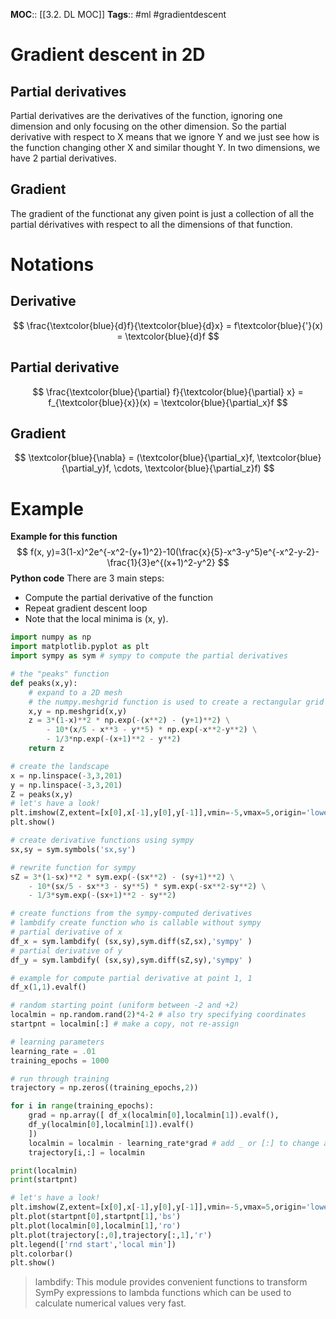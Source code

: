 **MOC**:: [[3.2. DL MOC]]
**Tags**:: #ml #gradientdescent 

# Gradient descent in 2D
## Partial derivatives
Partial derivatives are the derivatives of the function, ignoring one dimension and only focusing on the other dimension. So the partial derivative with respect to X means that we ignore Y and we just see how is the function changing other X and similar thought Y. In two dimensions, we have 2 partial derivatives.

## Gradient
The gradient of the functionat any given point is just a collection of all the partial dérivatives with respect to all the dimensions of that function.

# Notations
## Derivative
$$
\frac{\textcolor{blue}{d}f}{\textcolor{blue}{d}x} = f\textcolor{blue}{'}(x) = \textcolor{blue}{d}f
$$

## Partial derivative
$$
\frac{\textcolor{blue}{\partial} f}{\textcolor{blue}{\partial} x} = f_{\textcolor{blue}{x}}(x) = \textcolor{blue}{\partial_x}f
$$

## Gradient
$$
\textcolor{blue}{\nabla} = (\textcolor{blue}{\partial_x}f, \textcolor{blue}{\partial_y}f, \cdots, \textcolor{blue}{\partial_z}f)
$$

# Example
**Example for this function**
$$
f(x, y)=3(1-x)^2e^{-x^2-(y+1)^2}-10(\frac{x}{5}-x^3-y^5)e^{-x^2-y-2}-\frac{1}{3}e^{(x+1)^2-y^2}
$$
**Python code**
There are 3 main steps:
- Compute the partial derivative of the function
- Repeat gradient descent loop
- Note that the local minima is (x, y).
```python
import numpy as np
import matplotlib.pyplot as plt
import sympy as sym # sympy to compute the partial derivatives

# the "peaks" function
def peaks(x,y):
	# expand to a 2D mesh
	# the numpy.meshgrid function is used to create a rectangular grid
	x,y = np.meshgrid(x,y)
	z = 3*(1-x)**2 * np.exp(-(x**2) - (y+1)**2) \
		- 10*(x/5 - x**3 - y**5) * np.exp(-x**2-y**2) \
		- 1/3*np.exp(-(x+1)**2 - y**2)
	return z

# create the landscape
x = np.linspace(-3,3,201)
y = np.linspace(-3,3,201)
Z = peaks(x,y)
# let's have a look!
plt.imshow(Z,extent=[x[0],x[-1],y[0],y[-1]],vmin=-5,vmax=5,origin='lower')
plt.show()

# create derivative functions using sympy
sx,sy = sym.symbols('sx,sy')

# rewrite function for sympy
sZ = 3*(1-sx)**2 * sym.exp(-(sx**2) - (sy+1)**2) \
	- 10*(sx/5 - sx**3 - sy**5) * sym.exp(-sx**2-sy**2) \
	- 1/3*sym.exp(-(sx+1)**2 - sy**2)

# create functions from the sympy-computed derivatives
# lambdify create function who is callable without sympy
# partial derivative of x
df_x = sym.lambdify( (sx,sy),sym.diff(sZ,sx),'sympy' )
# partial derivative of y
df_y = sym.lambdify( (sx,sy),sym.diff(sZ,sy),'sympy' )

# example for compute partial derivative at point 1, 1
df_x(1,1).evalf()

# random starting point (uniform between -2 and +2)
localmin = np.random.rand(2)*4-2 # also try specifying coordinates
startpnt = localmin[:] # make a copy, not re-assign

# learning parameters
learning_rate = .01
training_epochs = 1000

# run through training
trajectory = np.zeros((training_epochs,2))

for i in range(training_epochs):
	grad = np.array([ df_x(localmin[0],localmin[1]).evalf(),
	df_y(localmin[0],localmin[1]).evalf()
	])
	localmin = localmin - learning_rate*grad # add _ or [:] to change a variable in-place
	trajectory[i,:] = localmin

print(localmin)
print(startpnt)

# let's have a look!
plt.imshow(Z,extent=[x[0],x[-1],y[0],y[-1]],vmin=-5,vmax=5,origin='lower')
plt.plot(startpnt[0],startpnt[1],'bs')
plt.plot(localmin[0],localmin[1],'ro')
plt.plot(trajectory[:,0],trajectory[:,1],'r')
plt.legend(['rnd start','local min'])
plt.colorbar()
plt.show()
```
> lambdify: This module provides convenient functions to transform SymPy expressions to lambda functions which can be used to calculate numerical values very fast.

